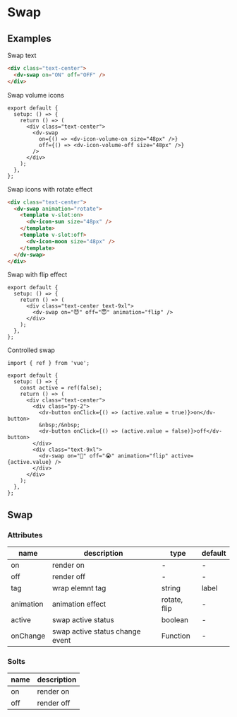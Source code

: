 # Swap

## Examples

Swap text

```html :::demo
<div class="text-center">
  <dv-swap on="ON" off="OFF" />
</div>
```

Swap volume icons

```tsx :::run
export default {
  setup: () => {
    return () => (
      <div class="text-center">
        <dv-swap
          on={() => <dv-icon-volume-on size="48px" />}
          off={() => <dv-icon-volume-off size="48px" />}
        />
      </div>
    );
  },
};
```

Swap icons with rotate effect

```html :::demo
<div class="text-center">
  <dv-swap animation="rotate">
    <template v-slot:on>
      <dv-icon-sun size="48px" />
    </template>
    <template v-slot:off>
      <dv-icon-moon size="48px" />
    </template>
  </dv-swap>
</div>
```

Swap with flip effect

```tsx :::run
export default {
  setup: () => {
    return () => (
      <div class="text-center text-9xl">
        <dv-swap on="😈" off="😇" animation="flip" />
      </div>
    );
  },
};
```

Controlled swap

```tsx :::run
import { ref } from 'vue';

export default {
  setup: () => {
    const active = ref(false);
    return () => (
      <div class="text-center">
        <div class="py-2">
          <dv-button onClick={() => (active.value = true)}>on</dv-button>
          &nbsp;/&nbsp;
          <dv-button onClick={() => (active.value = false)}>off</dv-button>
        </div>
        <div class="text-9xl">
          <dv-swap on="🥳" off="😭" animation="flip" active={active.value} />
        </div>
      </div>
    );
  },
};
```

## Swap

### Attributes

| name      | description                     | type         | default |
| --------- | ------------------------------- | ------------ | ------- |
| on        | render on                       | -            | -       |
| off       | render off                      | -            | -       |
| tag       | wrap elemnt tag                 | string       | label   |
| animation | animation effect                | rotate, flip | -       |
| active    | swap active status              | boolean      | -       |
| onChange  | swap active status change event | Function     | -       |

### Solts

| name | description |
| ---- | ----------- |
| on   | render on   |
| off  | render off  |
